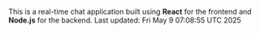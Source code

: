 This is a real-time chat application built using **React** for the frontend and **Node.js** for the backend.
Last updated: Fri May  9 07:08:55 UTC 2025
